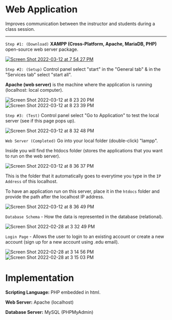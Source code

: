 # Web Application

Improves communication between the instructor and students during a class session.

-----










`Step #1: (Download)` <b>XAMPP (Cross-Platform, Apache, MariaDB, PHP)</b> open-source web server package.

[![Screen Shot 2022-03-12 at 7 54 27 PM](https://user-images.githubusercontent.com/32807576/158040258-69a4ae87-2a80-4c45-b6dc-c01b35c4671b.png)](https://www.apachefriends.org/index.html)

`Step #2: (Setup)` Control panel select "start" in the "General tab" & in the "Services tab" select "start all".

<b>Apache (web server)</b> is the machine where the application is running (localhost: local computer). 

![Screen Shot 2022-03-12 at 8 23 20 PM](https://user-images.githubusercontent.com/32807576/158040848-6fbe6fec-bd4e-4c15-9ed9-9a5f5d9adb3b.png)
![Screen Shot 2022-03-12 at 8 23 39 PM](https://user-images.githubusercontent.com/32807576/158040849-6daae533-50ed-497b-9b76-ff094ef8268c.png)

`Step #3: (Test)` Control panel select "Go to Application" to test the local server (see if this page pops up).

![Screen Shot 2022-03-12 at 8 32 48 PM](https://user-images.githubusercontent.com/32807576/158041008-f60ee8a5-b42c-4270-ab3e-771bbc335b80.png)

`Web Server (Completed)` Go into your local folder (double-click) "lampp".

Inside you will find the htdocs folder (stores the applications that you want to run on the web server).

![Screen Shot 2022-03-12 at 8 36 37 PM](https://user-images.githubusercontent.com/32807576/158041100-2b95d297-897d-46a5-b95e-bb70f44668c0.png)

This is the folder that it automatically goes to everytime you type in the `IP Address` of this localhost.

To have an application run on this server, place it in the `htdocs` folder and provide the path after the localhost IP address.

![Screen Shot 2022-03-12 at 8 36 49 PM](https://user-images.githubusercontent.com/32807576/158041102-559c0ec2-f794-4472-936e-8ad9d635096f.png)



`Database Schema` - How the data is represented in the database (relational).

![Screen Shot 2022-02-28 at 3 32 49 PM](https://user-images.githubusercontent.com/32807576/156054459-0fa01b05-1232-41c0-9294-c469177e34ce.png)



`Login Page` - Allows the user to login to an existing account or create a new account (sign up for a new account using .edu email).

![Screen Shot 2022-02-28 at 3 14 56 PM](https://user-images.githubusercontent.com/32807576/156052239-9b143bf2-4350-4f83-aa18-dd76a0428b14.png)
![Screen Shot 2022-02-28 at 3 15 03 PM](https://user-images.githubusercontent.com/32807576/156052240-d08230fa-7178-409b-97e0-575571cd339b.png)


# Implementation

<b>Scripting Language:</b> PHP embedded in html.

<b>Web Server:</b> Apache (localhost)

<b>Database Server:</b> MySQL (PHPMyAdmin)


